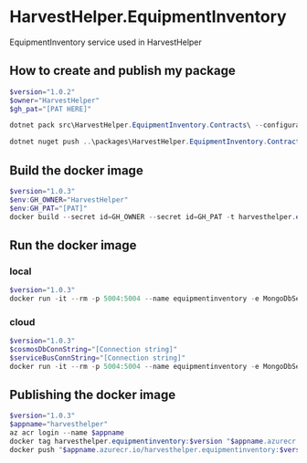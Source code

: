 # HarvestHelper.EquipmentInventory

EquipmentInventory service used in HarvestHelper

## How to create and publish my package
```powershell
$version="1.0.2"
$owner="HarvestHelper" 
$gh_pat="[PAT HERE]"

dotnet pack src\HarvestHelper.EquipmentInventory.Contracts\ --configuration Release -p:PackageVersion=$version -p:RepositoryUrl=https://github.com/$owner/HarvestHelper.EquipmentInventory -o ..\packages

dotnet nuget push ..\packages\HarvestHelper.EquipmentInventory.Contracts.$version.nupkg --api-key $gh_pat --source "github" 
```

## Build the docker image
```powershell
$version="1.0.3"
$env:GH_OWNER="HarvestHelper"
$env:GH_PAT="[PAT]"
docker build --secret id=GH_OWNER --secret id=GH_PAT -t harvesthelper.equipmentinventory:$version .
```

## Run the docker image
### local
```powershell
$version="1.0.3"
docker run -it --rm -p 5004:5004 --name equipmentinventory -e MongoDbSettings__Host=mongo -e RabbitMQSettings__Host=rabbitmq --network=harvesthelperinfra_default harvesthelper.equipmentinventory:$version
```
### cloud
```powershell
$version="1.0.3"
$cosmosDbConnString="[Connection string]"
$serviceBusConnString="[Connection string]"
docker run -it --rm -p 5004:5004 --name equipmentinventory -e MongoDbSettings__ConnectionString=$cosmosDbConnString -e ServiceBusSettings__ConnectionString=$serviceBusConnString -e ServiceSettings__MessageBroker="SERVICEBUS" harvesthelper.equipmentinventory:$version
```

## Publishing the docker image
```powershell
$version="1.0.3"
$appname="harvesthelper"
az acr login --name $appname
docker tag harvesthelper.equipmentinventory:$version "$appname.azurecr.io/harvesthelper.equipmentinventory:$version"
docker push "$appname.azurecr.io/harvesthelper.equipmentinventory:$version"
```